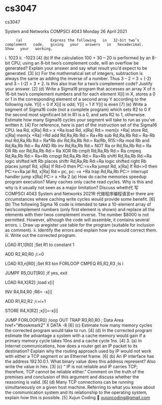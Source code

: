 # cs3047
cs3047


System and Networks COMPSCI 4043 Monday 26 April 2021

         (a)             Express the following   in   32-bit two’s   complement   code,   giving   your   answers   in   hexadecimal.   Show   your   working.

i. 1023 ii. -1023 [4] (b) If the calculation 100 + 30 – 20 is performed by an 8-bit CPU, using an 8-bit two’s complement code, will an overflow be generated? Explain your answer and say what result you’d expect to be generated. [3] (c) For the mathematical set of integers, subtraction is always the same as adding the inverse of a number. Thus 3 – 2 = 3 + (-2) and 3 – (-2) = 3 + 2. Is this also true for a two’s complement code? Justify your answer. [2] (d) Write a Sigma16 program that accesses an array X of n 16-bit two’s complement numbers and for each element X[i] in X, stores a 0 or 1 in the corresponding element of a second array Y according to the following rule. Y[i] = 0 if X[i] is odd; Y[i] = 1 if Y[i] is even [7] (e) Write a segment of Sigma16 code (not a complete program) which sets R2 to 0 if the second most significant bit in R1 is a 0, and sets R2 to 1, otherwise. Estimate how many Sigma16 cycles your segment will take to run as you’ve written it. [4] For reference, here is part of the instruction set of the Sigma16 CPU. lea Rd, x[Ra] Rd:= x +Ra load Rd, x[Ra] Rd:= mem[x +Ra] store Rd, x[Ra] mem[x +Ra]:=Rd add Rd,Ra,Rb Rd:= Ra+Rb sub Rd,Ra,Rb Rd:= Ra-Rb mul Rd,Ra,Rb Rd:= Ra*Rb div Rd,Ra,Rb Rd:= Ra/Rb, R15:=Ra mod Rb and Rd,Ra,Rb Rd:= Ra AND Rb inv Rd,Ra,Rb Rd:= NOT Ra or Rd,Ra,Rb Rd:= Ra OR Rb xor Rd,Ra,Rb Rd:= Ra XOR Rb cmplt Rd,Ra,Rb Rd:= Ra
cmpeq Rd,Ra,Rb Rd:= Ra=Rb cmpgt Rd,Ra,Rb Rd:= Ra>Rb shiftl Rd,Ra,Rb Rd:=Ra logic shifted left Rb places shiftr Rd,Ra,Rb Rd:=Ra logic shifted right Rb places jumpf Rd, x[Ra] If Rd=0 then PC:=x+Ra jumpt Rd, x[Ra] If Rd<>0 then PC:=x+Ra jal Rd, x[Ra] Rd:= pc, pc: =x +Ra trap Rd,Ra,Rb PC:= interrupt handler jump x[Ra] PC:= x +Ra 2 (a) How do cache memories speedup program execution? Many caches only cache read cycles. Why is this and why is it usually not seen as a major limitation? Discuss wheth代 写COMPSCI 4043 System and Networks 2021R 代做程序编程语言er there are circumstances where caching write cycles would provide some benefit. [6] (b) The following Sigma 16 code is intended to take a 10-element array of two’scomplement numbers (only first element is shown) and replace all the elements with their twos complement inverse. The number $8000 is not permitted. However, although the code will assemble, it contains several errors. i. Draw up aregister use table for the program (suitable for inclusion as comment). ii. Identify the errors and explain how you would correct them. iii. Write out the corrected program.

LOAD R1,1[R0] ;Set R1 to constant 1

ADD R2,R0,R0 ;i:=0

LOAD R3,n[R0] ;Set R3 ton FORLOOP CMPEQ R5,R2,R3 ;Is i

JUMPF R5,OUT[R0] ;if yes, exit

LOAD R4,X[R2] ;load x[i]

INV R4,R4,R0 ;R6= -x[i]

ADD R1,R2,R2 ;i:=i+1

STORE R4,X[R2] ;x[i]=-x[i]

JUMP FORLOOP[R0] ;loop OUT TRAP R0,R0,R0 ; Data Area href="#bookmark2" X DATA -8 [6] (c) Estimate how many memory cycles the corrected program would take to run. [4] (d) In the corrected program estimate the advantage a system with a cache memory would gain if a primary memory cycle takes 10ns and a cache cycle 1ns. [4] 3. (a) In Internet communications, how does a router get an IP packet to its destination? Explain why the routing approach used by IP would not work with either a TCP segment or an Ethernet frame. [6] (b) An IP interface has the address 192.10.0.1. What binary value does this address represent? Also write the value in hex. [3] (c) “ IP is not reliable and IP carries TCP; therefore, TCP cannot be reliable either.” Comment on the truth of the premises and conclusion of this argument and discuss whether the reasoning is valid. [6] (d) Many TCP connections can be running simultaneously on a given host machine. Referring to what you know about the communication system and its relationship to the operating system, explain how this is possible. [5]
Xujun Coding 📧 xujuncoding@gmail.com
